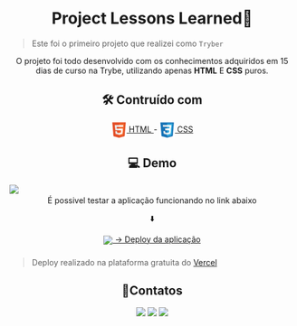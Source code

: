 
<h1 align="center">Project Lessons Learned📖</h1>

> Este foi o primeiro projeto que realizei como `Tryber`

<p align="center">
  O projeto foi todo desenvolvido com os conhecimentos adquiridos em 15 dias de curso na Trybe, utilizando apenas <b>HTML</b>  E <b>CSS</b> puros.
<p>
<h2 align="center">🛠️ Contruído com</h2>

<div align="center">
  <a href="https://developer.mozilla.org/en-US/docs/Web/HTML">
    <img align="center" src="./img/html5-logo.svg" height="30">
    HTML
  </a>
  -
  <a href="https://developer.mozilla.org/en-US/docs/Web/CSS">
    <img align="center" src="./img/css3-logo.svg" height="30">
    CSS
  </a>
</div>

##

<h2 align="center">💻 Demo</h2>
<img  src="./img/Project-Lessons-Learned-(1366-768).gif" >



<div align="center">
  É possivel testar a aplicação funcionando no link abaixo

  ⬇️

  <a  href="https://project-lessons-learned-lilac.vercel.app/" target="_blank"><img 
  align="center" src="https://img.shields.io/badge/Vercel-000000?style=for-the-badge&logo=vercel&logoColor=white" /> -> Deploy da aplicação</a>
</div>

###

> Deploy realizado na plataforma gratuita do <a href="https://vercel.com/" >Vercel</a>

<div align="center">

  ## 👤Contatos
  <a href = "https://www.instagram.com/miguel_retroz/" target="_blank"><img src="https://img.shields.io/badge/Instagram-E4405F?style=for-the-badge&logo=instagram&logoColor=white"></a>
  <a href = "mailto:contato.miguelretroz@gmail.com" target="_blank"><img src="https://img.shields.io/badge/-Gmail-%23333?style=for-the-badge&logo=gmail&logoColor=white"></a>
  <a href="https://www.linkedin.com/in/miguelretroz/" target="_blank">
    <img src="https://img.shields.io/badge/LinkedIn-0077B5?style=for-the-badge&logo=linkedin&logoColor=white">
  </a>
</div>